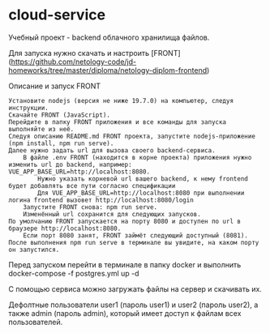 # cloud-service

Учебный проект - backend облачного хранилища файлов.

Для запуска нужно скачать и настроить [FRONT] (https://github.com/netology-code/jd-homeworks/tree/master/diploma/netology-diplom-frontend)

Описание и запуск FRONT

    Установите nodejs (версия не ниже 19.7.0) на компьютер, следуя инструкции.
    Скачайте FRONT (JavaScript).
    Перейдите в папку FRONT приложения и все команды для запуска выполняйте из неё.
    Следуя описанию README.md FRONT проекта, запустите nodejs-приложение (npm install, npm run serve).
    Далее нужно задать url для вызова своего backend-сервиса.
        В файле .env FRONT (находится в корне проекта) приложения нужно изменить url до backend, например: VUE_APP_BASE_URL=http://localhost:8080.
            Нужно указать корневой url вашего backend, к нему frontend будет добавлять все пути согласно спецификации
            Для VUE_APP_BASE_URL=http://localhost:8080 при выполнении логина frontend вызовет http://localhost:8080/login
        Запустите FRONT снова: npm run serve.
        Изменённый url сохранится для следующих запусков.
    По умолчанию FRONT запускается на порту 8080 и доступен по url в браузере http://localhost:8080.
        Если порт 8080 занят, FRONT займёт следующий доступный (8081). После выполнения npm run serve в терминале вы увидите, на каком порту он запустился.


Перед запуском перейти в терминале в папку docker и выполнить docker-compose -f postgres.yml up -d

С помощью сервиса можно загружать файлы на сервер и скачивать их.

Дефолтные пользователи user1 (пароль user1) и user2 (пароль user2), а также admin (пароль admin), который имеет доступ к файлам всех пользователей.
